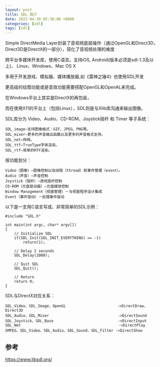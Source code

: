 ```yaml
---
layout: post
title: SDL 简介
date: 2022-04-30 05:30:00 +0800
categories: [sdl]
tags: [sdl]
---
```

Simple DirectMedia Layer封装了音视频底层操作（通过OpenGL和Direct3D，Direct3D是DirectX的一部分），简化了音视频处理的难度

跨平台多媒体开发库，使用C语言。支持iOS, Android(版本必须是sdl-1.3及以上)， Linux、Windows、Mac OS X

多用于开发游戏、模拟器、媒体播放器,如《雷神之锤4》也使用SDL开发

更高级的绘图功能或是音效功能需要搭配OpenGL和OpenAL来完成。

在Windows平台上其实是DirectX的再包装，

而在使用X11的平台上（包括Linux），SDL则是与Xlib库沟通来输出图像。

SDL库分为 Video、Audio、CD-ROM、Joystick摇杆 和 Timer 等子系统：
```
SDL_image—支持图像格式：GIF、JPEG、PNG等。
SDL_mixer—更多的声音输出函数以及更多的声音格式支持。
SDL_net—网络。
SDL_ttf—TrueType字体渲染。
SDL_rtf—简单的RTF渲染。
```
按功能划分：
```
Video（图像）—图像控制以及线程（thread）和事件管理（event）。
Audio（声音）—声音控制
Joystick（摇杆）—游戏摇杆控制
CD-ROM（光盘驱动器）—光盘媒体控制
Window Management（视窗管理）－与视窗程序设计集成
Event（事件驱动）－处理事件驱动
```
以下是一支用C语言写成、非常简单的SDL示例：

```
#include "SDL.h"   
 
int main(int argc, char* argv[])  
{  
    // Initialize SDL  
    if(SDL_Init(SDL_INIT_EVERYTHING) == -1)  
        return(1);  
   
    // Delay 2 seconds  
    SDL_Delay(2000);  
   
    // Quit SDL  
    SDL_Quit();  
   
    // Return  
    return 0;  
}
```
SDL与DirectX对应关系：
```
SDL_Video、SDL_Image、OpenGL                       ->DirectDraw、Direct3D
SDL_Audio、SDL_Mixer                               ->DirectSound
SDL_Joystick、SDL_Base                             ->DirectInput
SDL_Net                                            ->DirectPlay
SMPEG、SDL_Video、SDL_Audio、SDL_Sound、SDL_Filter ->DirectShow
```
## 参考
https://www.libsdl.org/